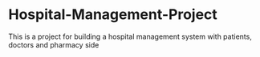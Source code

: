 # Hospital-Management-Project
This is a project for building a hospital management system with patients, doctors and pharmacy side
